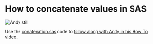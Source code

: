 # How to concatenate values in SAS 

![Andy still](https://img.youtube.com/vi/vE1vW0Qe_gU/0.jpg)

Use the [conatenation.sas](photodata.sas) code to [follow along with Andy in his How To video](https://www.youtube.com/watch?v=vE1vW0Qe_gU&list=PLVV6eZFA22QwrXd6nSDU18E6XgXSMOs87).

